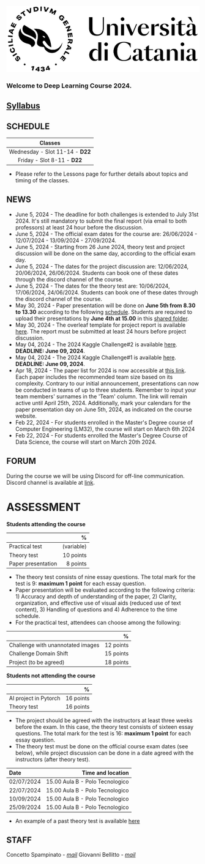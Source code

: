 [![logo](/imgs/logo.jpg)](http://www.dei.unict.it/corsi/lm-91)

### Welcome to Deep Learning Course 2024.
## [Syllabus](https://syllabus.unict.it/scheda-insegnamento.php?id=71b71f5a-4426-4ba1-a7b6-8b1a87c6c844&cds=d9db4c44-e33a-489c-b576-9e52f392fb9d) 

## SCHEDULE

| Classes         |
| :----------:    |
| Wednesday - Slot 11-14 - <!--D22--> **D22**    |
| Friday - Slot 8-11      - <!--D22--> **D22**    |

- Please refer to the Lessons page for further details about topics and timing of the classes. 

## NEWS
- June 5, 2024 - The deadline for both challenges is extended to July 31st 2024. It's still mandatory to submit the final report (via email to both professors) at least 24 hour before the discussion.
- June 5, 2024 - The official exam dates for the course are: 26/06/2024 - 12/07/2024 - 13/09/2024 - 27/09/2024.
- June 5, 2024 - Starting from 26 June 2024, theory test and project discussion will be done on the same day, according to the official exam day.
- June 5, 2024 - The dates for the project discussion are: 12/06/2024, 20/06/2024, 26/06/2024. Students can book one of these dates through the discord channel of the course.
- June 5, 2024 - The dates for the theory test are: 10/06/2024, 17/06/2024, 24/06/2024. Students can book one of these dates through the discord channel of the course. 
- May 30, 2024 - Paper presentation will be done on **June 5th from 8.30 to 13.30** according to the following [schedule](https://docs.google.com/spreadsheets/d/1OdC2U9UClV6h6IeEShP-WaxXCQz2yF3OhTI0z3P9OUo/edit?usp=sharing). Students are required to upload their presentations by **June 4th at 15.00** in this [shared folder](https://studentiunict-my.sharepoint.com/:f:/g/personal/concetto_spampinato_unict_it/EvOW1fDC-Z9CoW-RbY-W0GkBbvULbvd1mPeT_4lwGtDlYw?e=DrOtGF). 
- May 30, 2024 - The overleaf template for project report is available [here](https://www.overleaf.com/read/fttvfxqgvfvs#16a116). The report must be submitted at least 24 hours before project discussion.
- May 04, 2024 - The 2024 Kaggle Challenge#2 is available [here](https://www.kaggle.com/t/c552471c93464d6bb5987f75347b86bd). **DEADLINE: June 09, 2024**.
- May 04, 2024 - The 2024 Kaggle Challenge#1 is available [here](https://www.kaggle.com/t/685b66202c804425b069bedcafa3326b).  **DEADLINE: June 09, 2024**.
- Apr 18, 2024 - The paper list for 2024 is now accessible at [this link](https://docs.google.com/spreadsheets/d/1rPhZ6EPzj0DONUYjN0lky0k14ESTRXTsqkauPMEm49M/edit?usp=sharing). Each paper includes the recommended team size based on its complexity. Contrary to our initial announcement, presentations can now be conducted in teams of up to three students. Remember to input your team members' surnames in the 'Team' column. The link will remain active until April 25th, 2024. Additionally, mark your calendars for the paper presentation day on June 5th, 2024, as indicated on the course website.
- Feb 22, 2024 - For students enrolled in the Master's Degree course of Computer Engineering (LM32), the course will start on March 6th 2024
- Feb 22, 2024 - For students enrolled the Master's Degree Course of Data Science, the course will start on March 20th 2024.


## FORUM 
During the course we will be using Discord for off-line communication. Discord channel is available at [link](https://discord.gg/XuZjgX6eaa).


<!--# HOMEWORK ROADMAP 
The final roadmap of the course homeworks is the following:

| Homework | Topic              | Assignment    | Due          | Submission |
| :-------:| ------------------ | --------------- | -------          | --- | 
| **Exercise**     | **CIFAR10**    | **March 24, 2023** | **April 07, 2023**   | [Link](https://docs.google.com/forms/d/e/1FAIpQLScSW8yJj26Zt8aqpVN4ssa89LtUq_plwtUEtFocjnTy66WM5Q/viewform?usp=pp_url) |
| **HW1**     | **CNN**    | **April 05, 2023** | **May 10, 2023**   | --- |
| **HW2 - Round 1**      | **GANs** | **April 28, 2023** | **May 25, 2023**    | --- |
| **Homework discussion - Round 1**      | **Presentation** | **May 26, 2023** | ---   | --- |
| **Theory test - Round 1**      | **Theory** | **May 31, 2023** | ---   | --- |
| **HW2 - Round 2**      | **GANs** | **April 28, 2023** | **June 4, 2023**    | --- |
| **Homework discussion - Round 2**      | **Presentation** | **June 7, 2023** | ---   | --- |
| **Theory test - Round 2**      | **Theory** | **June 9, 2023** | ---   | --- |

- Powerpoint template for homework discussion is [here](https://docs.google.com/presentation/d/1iCFYwIkUMU3WLeQofijtb9VgOurUt1gc/edit?usp=sharing&ouid=106514760952768214812&rtpof=true&sd=true).
- The time slot for each presentation is 20 minutes (10 for each HW).
-->

# ASSESSMENT

**Students attending the course**

|      | %   |
| :--------     |    -------: |
| Practical test      | (variable) |
| Theory test         | 10 points |
| Paper presentation  | 8 points |

- The theory test consists of nine essay questions. The total mark for the test is 9: **maximum 1 point** for each essay question.
- Paper presentation will be evaluated according to the following criteria: 1) Accuracy and depth of understanding of the paper, 2) Clarity, organization, and effective use of visual aids (reduced use of text content), 3) Handling of questions and 4) Adherence to the time schedule.
- For the practical test, attendees can choose among the following:
  
|                        | %    |
| :--------              | -------: |
| Challenge with unannotated images    | 12 points | 
| Challenge Domain Shift               | 15 points | 
| Project (to be agreed)               | 18 points | 

**Students not attending the course**

|      | %   |
| :--------     |    -------: |
| AI project in Pytorch | 16 points |
| Theory test  | 16 points  |

- The project should be agreed with the instructors at least three weeks before the exam. In this case, the theory test consists of sixteen essay questions. The total mark for the test is 16: **maximum 1 point** for each essay question.
- The theory test must be done on the official course exam dates (see below), while project discussion can be done in a date agreed with the instructors (after theory test).

|  Date    | Time and location   |
| :--------     |    -------: |
| 02/07/2024 | 15.00 Aula B - Polo Tecnologico |
| 22/07/2024 | 15.00 Aula B - Polo Tecnologico |
| 10/09/2024 | 15.00 Aula B - Polo Tecnologico |
| 25/09/2024 | 15.00 Aula B - Polo Tecnologico |


- An example of a past theory test is available [here](https://studentiunict-my.sharepoint.com/:b:/g/personal/concetto_spampinato_unict_it/EcEP1-eJBlVOoFBW16t6vCYB2RaZGzhJ1Mnh3rfle_LLQQ?e=1mMPsm)

## STAFF

Concetto Spampinato - *[mail](mailto:concetto.spampinato@unict.it)*
Giovanni Bellitto - *[mail](mailto:giovanni.bellitto@unict.it)*



[404]: /knowledge-discovery/fallback
